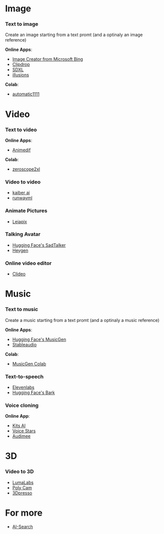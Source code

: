 # Image
### Text to image 
Create an image starting from a text promt (and a optinaly an image reference)

**Online Apps**:
- [Image Creator from Microsoft Bing](https://www.bing.com/create?toWww=1&redig=FF1473E6030D4258888A4771BE7B4F12)
- [Clipdrop](https://clipdrop.co/)
- [SDXL](https://replicate.com/stability-ai/sdxl)
- [illusions](https://replicate.com/andreasjansson/illusion)

**Colab**:
- [automatic1111](#)

# Video

### Text to video 
**Online Apps**:
- [Animedif](https://replicate.com/lucataco/animate-diff)

**Colab**:
- [zeroscope2xl](https://colab.research.google.com/drive/1tpcGri9uHT0-xxD9U2N_lDcZQwTODJt4?usp=sharing)
### Video to video 
- [kaiber ai](https://kaiber.ai/)
- [runwayml](https://runwayml.com/)

### Animate Pictures
- [Leiapix](https://convert.leiapix.com/)

### Talking Avatar

- [Hugging Face's SadTalker](https://huggingface.co/spaces/vinthony/SadTalker)
- [Heygen](https://www.heygen.com/)

### Online video editor 
- [Clideo](https://clideo.com/)
# Music
### Text to music
Create a music starting from a text promt (and a optinaly a music reference)

**Online Apps**:
- [Hugging Face's MusicGen](https://huggingface.co/spaces/facebook/MusicGen)
- [Stableaudio](https://www.stableaudio.com/)

**Colab**:
- [MusicGen Colab](https://colab.research.google.com/github/camenduru/MusicGen-colab/blob/main/MusicGen_colab.ipynb)

### Text-to-speech

- [Elevenlabs](https://elevenlabs.io/)
- [Hugging Face's Bark](https://huggingface.co/spaces/suno/bark)

### Voice cloning
**Online App**:
- [Kits AI](https://app.kits.ai/)
- [Voice Stars](https://www.voicestars.co/)
- [Audimee](https://audimee.com/)



# 3D
### Video to 3D
- [LumaLabs](https://lumalabs.ai/dashboard/captures)
- [Poly Cam](https://poly.cam/)
- [3Dpresso](https://3dpresso.ai/)

# For more 
- [AI-Search](https://ai-search.io)

